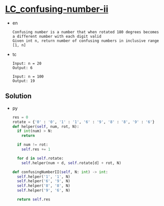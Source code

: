 # [LC_confusing-number-ii](https://leetcode.com/problems/confusing-number-ii)

* en

  ```en
  Confusing number is a number that when rotated 180 degrees becomes a different number with each digit valid
  Given int n, return number of confusing numbers in inclusive range [1, n]
  ```

* tc

  ```tc
  Input: n = 20
  Output: 6

  Input: n = 100
  Output: 19
  ```

## Solution

* py

  ```py
  res = 0
  rotate = {'0' : '0', '1' : '1', '6' : '9', '8' : '8', '9' : '6'}
  def helper(self, num, rot, N):
    if int(num) > N:
      return

    if num != rot:
      self.res += 1

    for d in self.rotate:
      self.helper(num + d, self.rotate[d] + rot, N)

  def confusingNumberII(self, N: int) -> int:
    self.helper('1', '1', N)
    self.helper('6', '9', N)
    self.helper('8', '8', N)
    self.helper('9', '6', N)

    return self.res
  ```

